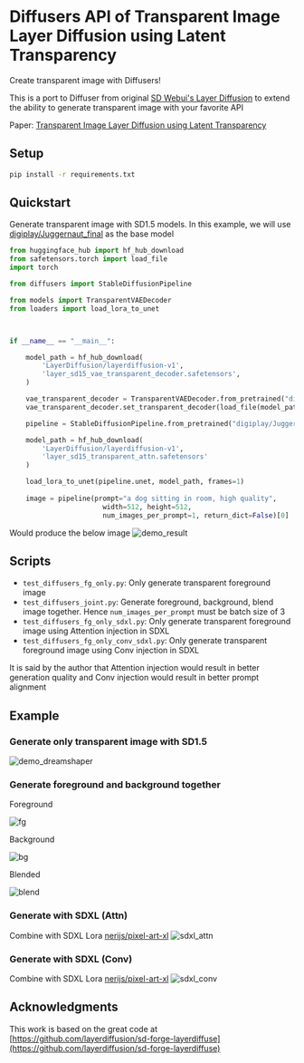 # Diffusers API of Transparent Image Layer Diffusion using Latent Transparency
Create transparent image with Diffusers!

This is a port to Diffuser from original [SD Webui's Layer Diffusion](https://github.com/layerdiffusion/sd-forge-layerdiffuse) to extend the ability to generate transparent image with your favorite API


Paper: [Transparent Image Layer Diffusion using Latent Transparency](https://arxiv.org/abs/2402.17113)
## Setup
```bash
pip install -r requirements.txt
```

## Quickstart

Generate transparent image with SD1.5 models. In this example, we will use [digiplay/Juggernaut_final](https://huggingface.co/digiplay/Juggernaut_final) as the base model

```python
from huggingface_hub import hf_hub_download
from safetensors.torch import load_file
import torch

from diffusers import StableDiffusionPipeline

from models import TransparentVAEDecoder
from loaders import load_lora_to_unet



if __name__ == "__main__":

    model_path = hf_hub_download(
        'LayerDiffusion/layerdiffusion-v1',
        'layer_sd15_vae_transparent_decoder.safetensors',
    )

    vae_transparent_decoder = TransparentVAEDecoder.from_pretrained("digiplay/Juggernaut_final", subfolder="vae", torch_dtype=torch.float16).to("cuda")
    vae_transparent_decoder.set_transparent_decoder(load_file(model_path))

    pipeline = StableDiffusionPipeline.from_pretrained("digiplay/Juggernaut_final", vae=vae_transparent_decoder, torch_dtype=torch.float16, safety_checker=None).to("cuda")

    model_path = hf_hub_download(
        'LayerDiffusion/layerdiffusion-v1',
        'layer_sd15_transparent_attn.safetensors'
    )

    load_lora_to_unet(pipeline.unet, model_path, frames=1)
    
    image = pipeline(prompt="a dog sitting in room, high quality", 
                       width=512, height=512,
                       num_images_per_prompt=1, return_dict=False)[0]
```

Would produce the below image
![demo_result](assets/demo_result.png)

## Scripts

- `test_diffusers_fg_only.py`: Only generate transparent foreground image
- `test_diffusers_joint.py`: Generate foreground, background, blend image together. Hence `num_images_per_prompt` must be batch size of 3
- `test_diffusers_fg_only_sdxl.py`: Only generate transparent foreground image using Attention injection in SDXL
- `test_diffusers_fg_only_conv_sdxl.py`: Only generate transparent foreground image using Conv injection in SDXL

It is said by the author that Attention injection would result in better generation quality and Conv injection would result in better prompt alignment

## Example
### Generate only transparent image with SD1.5
![demo_dreamshaper](assets/dreamshaper_sd.png)
### Generate foreground and background together
Foreground

![fg](assets/result_joint_0.png)

Background

![bg](assets/result_joint_1.png)

Blended

![blend](assets/result_joint_2.png)
### Generate with SDXL (Attn)
Combine with SDXL Lora [nerijs/pixel-art-xl](https://huggingface.co/nerijs/pixel-art-xl)
![sdxl_attn](assets/result_sdxl.png)

### Generate with SDXL (Conv)
Combine with SDXL Lora [nerijs/pixel-art-xl](https://huggingface.co/nerijs/pixel-art-xl)
![sdxl_conv](assets/result_conv_sdxl.png)

## Acknowledgments
This work is based on the great code at
[https://github.com/layerdiffusion/sd-forge-layerdiffuse](https://github.com/layerdiffusion/sd-forge-layerdiffuse)

